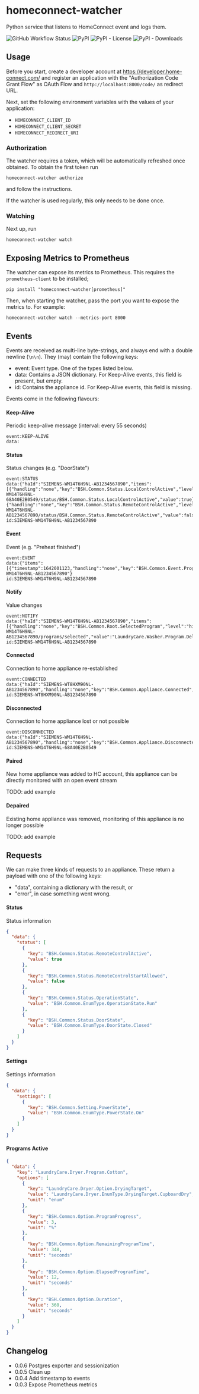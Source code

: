 # homeconnect-watcher

Python service that listens to HomeConnect event and logs them.

![GitHub Workflow Status](https://img.shields.io/github/actions/workflow/status/rogiervandergeer/homeconnect-watcher/ci.yaml?branch=main) 
![PyPI](https://img.shields.io/pypi/v/homeconnect-watcher)
![PyPI - License](https://img.shields.io/pypi/l/homeconnect-watcher)
![PyPI - Downloads](https://img.shields.io/pypi/dm/homeconnect-watcher) 


## Usage

Before you start, create a developer account at https://developer.home-connect.com/ and 
register an application with the "Authorization Code Grant Flow" as OAuth Flow 
and `http://localhost:8000/code/` as redirect URL.

Next, set the following environment variables with the values of your application:
- `HOMECONNECT_CLIENT_ID`
- `HOMECONNECT_CLIENT_SECRET`
- `HOMECONNECT_REDIRECT_URI`

### Authorization

The watcher requires a token, which will be automatically refreshed once obtained. To obtain the first token run
```
homeconnect-watcher authorize
```
and follow the instructions.

If the watcher is used regularly, this only needs to be done once.

### Watching

Next up, run 

```
homeconnect-watcher watch
```

## Exposing Metrics to Prometheus

The watcher can expose its metrics to Prometheus. This requires the `prometheus-client` to be installed;
```shell
pip install "homeconnect-watcher[prometheus]"
```

Then, when starting the watcher, pass the port you want to expose the metrics to. For example:
```shell
homeconnect-watcher watch --metrics-port 8000
```

## Events

Events are received as multi-line byte-strings, and always end with a double newline (`\n\n`). They (may) contain the
following keys:
- event: Event type. One of the types listed below.
- data: Contains a JSON dictionary. For Keep-Alive events, this field is present, but empty.
- id: Contains the appliance id. For Keep-Alive events, this field is missing.

Events come in the following flavours:

#### Keep-Alive

Periodic keep-alive message (interval: every 55 seconds)

```
event:KEEP-ALIVE
data:
```

#### Status

Status changes (e.g. "DoorState")

```
event:STATUS
data:{"haId":"SIEMENS-WM14T6H9NL-AB1234567890","items":[{"handling":"none","key":"BSH.Common.Status.LocalControlActive","level":"hint","timestamp":1676897835,"uri":"/api/homeappliances/SIEMENS-WM14T6H9NL-68A40E2B0549/status/BSH.Common.Status.LocalControlActive","value":true},{"handling":"none","key":"BSH.Common.Status.RemoteControlActive","level":"hint","timestamp":1676897835,"uri":"/api/homeappliances/SIEMENS-WM14T6H9NL-AB1234567890/status/BSH.Common.Status.RemoteControlActive","value":false}]}
id:SIEMENS-WM14T6H9NL-AB1234567890
```

#### Event

Event (e.g. "Preheat finished")

```
event:EVENT
data:{"items":[{"timestamp":1642001123,"handling":"none","key":"BSH.Common.Event.ProgramFinished","value":"BSH.Common.EnumType.EventPresentState.Present","level":"hint"}],"haId":"SIEMENS-WM14T6H9NL-AB1234567890"}
id:SIEMENS-WM14T6H9NL-AB1234567890
```

#### Notify

Value changes

```
event:NOTIFY
data:{"haId":"SIEMENS-WM14T6H9NL-AB1234567890","items":[{"handling":"none","key":"BSH.Common.Root.SelectedProgram","level":"hint","timestamp":1676897836,"uri":"/api/homeappliances/SIEMENS-WM14T6H9NL-AB1234567890/programs/selected","value":"LaundryCare.Washer.Program.DelicatesSilk"}]}
id:SIEMENS-WM14T6H9NL-AB1234567890
```

#### Connected

Connection to home appliance re-established

```
event:CONNECTED
data:{"haId":"SIEMENS-WT8HXM90NL-AB1234567890","handling":"none","key":"BSH.Common.Appliance.Connected","level":"hint","timestamp":1676897865,"value":true}
id:SIEMENS-WT8HXM90NL-AB1234567890
```

#### Disconnected

Connection to home appliance lost or not possible

```
event:DISCONNECTED
data:{"haId":"SIEMENS-WM14T6H9NL-AB1234567890","handling":"none","key":"BSH.Common.Appliance.Disconnected","level":"hint","timestamp":1676897981,"value":true}
id:SIEMENS-WM14T6H9NL-68A40E2B0549
```

#### Paired

New home appliance was added to HC account, this appliance can be directly monitored with an open event stream

TODO: add example

#### Depaired

Existing home appliance was removed, monitoring of this appliance is no longer possible

TODO: add example

## Requests

We can make three kinds of requests to an appliance.
These return a payload with one of the following keys:
- "data", containing a dictionary with the result, or
- "error", in case something went wrong.

#### Status

Status information

```json
{
  "data": {
    "status": [
      {
        "key": "BSH.Common.Status.RemoteControlActive",
        "value": true
      },
      {
        "key": "BSH.Common.Status.RemoteControlStartAllowed",
        "value": false
      },
      {
        "key": "BSH.Common.Status.OperationState",
        "value": "BSH.Common.EnumType.OperationState.Run"
      },
      {
        "key": "BSH.Common.Status.DoorState",
        "value": "BSH.Common.EnumType.DoorState.Closed"
      }
    ]
  }
}
```

#### Settings

Settings information

```json
{
  "data": {
    "settings": [
      {
        "key": "BSH.Common.Setting.PowerState",
        "value": "BSH.Common.EnumType.PowerState.On"
      }
    ]
  }
}
```


#### Programs Active

```json
{
  "data": {
    "key": "LaundryCare.Dryer.Program.Cotton",
    "options": [
      {
        "key": "LaundryCare.Dryer.Option.DryingTarget",
        "value": "LaundryCare.Dryer.EnumType.DryingTarget.CupboardDry",
        "unit": "enum"
      },
      {
        "key": "BSH.Common.Option.ProgramProgress",
        "value": 3,
        "unit": "%"
      },
      {
        "key": "BSH.Common.Option.RemainingProgramTime",
        "value": 348,
        "unit": "seconds"
      },
      {
        "key": "BSH.Common.Option.ElapsedProgramTime",
        "value": 12,
        "unit": "seconds"
      },
      {
        "key": "BSH.Common.Option.Duration",
        "value": 360,
        "unit": "seconds"
      }
    ]
  }
}
```

## Changelog

- 0.0.6 Postgres exporter and sessionization
- 0.0.5 Clean up
- 0.0.4 Add timestamp to events
- 0.0.3 Expose Prometheus metrics
